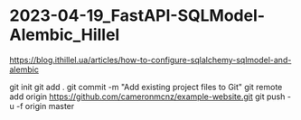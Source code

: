 # 2023-04-19_FastAPI-SQLModel-Alembic_Hillel

https://blog.ithillel.ua/articles/how-to-configure-sqlalchemy-sqlmodel-and-alembic


git init
git add .
git commit -m "Add existing project files to Git"
git remote add origin https://github.com/cameronmcnz/example-website.git
git push -u -f origin master

